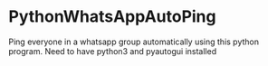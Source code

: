 # PythonWhatsAppAutoPing
Ping everyone in a whatsapp group automatically using this python program. Need to have python3 and pyautogui installed 
